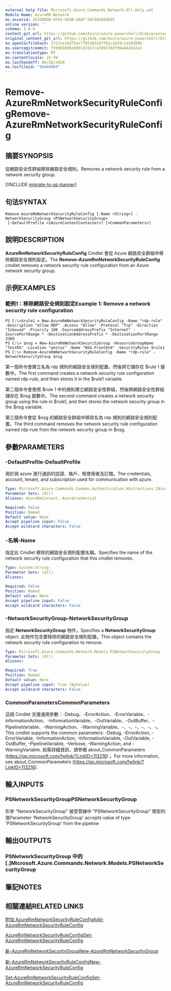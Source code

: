 ```yaml
---
external help file: Microsoft.Azure.Commands.Network.dll-Help.xml
Module Name: AzureRM.Network
ms.assetid: 2E43D0D8-EF93-443B-AA8F-58C992026E95
online version: ''
schema: 2.0.0
content_git_url: https://github.com/Azure/azure-powershell/blob/preview/src/ResourceManager/Network/Commands.Network/help/Remove-AzureRmNetworkSecurityRuleConfig.md
original_content_git_url: https://github.com/Azure/azure-powershell/blob/preview/src/ResourceManager/Network/Commands.Network/help/Remove-AzureRmNetworkSecurityRuleConfig.md
ms.openlocfilehash: 1f221e16d75ac776538319ff82c1b7dc1a3d200b
ms.sourcegitcommit: f599b50d5e980197d1fca769378df90a842b42a1
ms.translationtype: MT
ms.contentlocale: zh-TW
ms.lasthandoff: 08/20/2020
ms.locfileid: "93444903"
---
```

# <span data-ttu-id="f4f45-101">Remove-AzureRmNetworkSecurityRuleConfig</span><span class="sxs-lookup"><span data-stu-id="f4f45-101">Remove-AzureRmNetworkSecurityRuleConfig</span></span>

## <span data-ttu-id="f4f45-102">摘要</span><span class="sxs-lookup"><span data-stu-id="f4f45-102">SYNOPSIS</span></span>
<span data-ttu-id="f4f45-103">從網路安全性群組移除網路安全規則。</span><span class="sxs-lookup"><span data-stu-id="f4f45-103">Removes a network security rule from a network security group.</span></span>

[!INCLUDE [migrate-to-az-banner](../../includes/migrate-to-az-banner.md)]

## <span data-ttu-id="f4f45-104">句法</span><span class="sxs-lookup"><span data-stu-id="f4f45-104">SYNTAX</span></span>

```
Remove-AzureRmNetworkSecurityRuleConfig [-Name <String>] -NetworkSecurityGroup <PSNetworkSecurityGroup>
 [-DefaultProfile <IAzureContextContainer>] [<CommonParameters>]
```

## <span data-ttu-id="f4f45-105">說明</span><span class="sxs-lookup"><span data-stu-id="f4f45-105">DESCRIPTION</span></span>
<span data-ttu-id="f4f45-106">**AzureRmNetworkSecurityRuleConfig** Cmdlet 會從 Azure 網路安全群組中移除網路安全規則設定。</span><span class="sxs-lookup"><span data-stu-id="f4f45-106">The **Remove-AzureRmNetworkSecurityRuleConfig** cmdlet removes a network security rule configuration from an Azure network security group.</span></span>

## <span data-ttu-id="f4f45-107">示例</span><span class="sxs-lookup"><span data-stu-id="f4f45-107">EXAMPLES</span></span>

### <span data-ttu-id="f4f45-108">範例1：移除網路安全規則設定</span><span class="sxs-lookup"><span data-stu-id="f4f45-108">Example 1: Remove a network security rule configuration</span></span>
```
PS C:\>$rule1 = New-AzureRmNetworkSecurityRuleConfig -Name "rdp-rule" -Description "Allow RDP" -Access "Allow" -Protocol "Tcp" -Direction "Inbound" -Priority 100 -SourceAddressPrefix "Internet" -SourcePortRange * -DestinationAddressPrefix * -DestinationPortRange 3389
PS C:\> $nsg = New-AzureRmNetworkSecurityGroup -ResourceGroupName "TestRG" -Location "westus" -Name "NSG-FrontEnd" -SecurityRules $rule1
PS C:\> Remove-AzureRmNetworkSecurityRuleConfig -Name "rdp-rule" -NetworkSecurityGroup $nsg
```

<span data-ttu-id="f4f45-109">第一個命令會建立名為 rdp 規則的網路安全規則配置，然後將它儲存在 $rule 1 變數中。</span><span class="sxs-lookup"><span data-stu-id="f4f45-109">The first command creates a network security rule configuration named rdp-rule, and then stores it in the $rule1 variable.</span></span>

<span data-ttu-id="f4f45-110">第二個命令會使用 $rule 1 中的規則建立網路安全性群組，然後將網路安全性群組儲存在 $nsg 變數中。</span><span class="sxs-lookup"><span data-stu-id="f4f45-110">The second command creates a network security group using the rule in $rule1, and then stores the network security group in the $nsg variable.</span></span>

<span data-ttu-id="f4f45-111">第三個命令會從 $nsg 的網路安全群組中移除名為 rdp 規則的網路安全規則配置。</span><span class="sxs-lookup"><span data-stu-id="f4f45-111">The third command removes the network security rule configuration named rdp-rule from the network security group in $nsg.</span></span>

## <span data-ttu-id="f4f45-112">參數</span><span class="sxs-lookup"><span data-stu-id="f4f45-112">PARAMETERS</span></span>

### <span data-ttu-id="f4f45-113">-DefaultProfile</span><span class="sxs-lookup"><span data-stu-id="f4f45-113">-DefaultProfile</span></span>
<span data-ttu-id="f4f45-114">用於與 azure 進行通訊的認證、帳戶、租使用者及訂閱。</span><span class="sxs-lookup"><span data-stu-id="f4f45-114">The credentials, account, tenant, and subscription used for communication with azure.</span></span>

```yaml
Type: Microsoft.Azure.Commands.Common.Authentication.Abstractions.IAzureContextContainer
Parameter Sets: (All)
Aliases: AzureRmContext, AzureCredential

Required: False
Position: Named
Default value: None
Accept pipeline input: False
Accept wildcard characters: False
```

### <span data-ttu-id="f4f45-115">-名稱</span><span class="sxs-lookup"><span data-stu-id="f4f45-115">-Name</span></span>
<span data-ttu-id="f4f45-116">指定此 Cmdlet 移除的網路安全規則配置名稱。</span><span class="sxs-lookup"><span data-stu-id="f4f45-116">Specifies the name of the network security rule configuration that this cmdlet removes.</span></span>

```yaml
Type: System.String
Parameter Sets: (All)
Aliases: 

Required: False
Position: Named
Default value: None
Accept pipeline input: False
Accept wildcard characters: False
```

### <span data-ttu-id="f4f45-117">-NetworkSecurityGroup</span><span class="sxs-lookup"><span data-stu-id="f4f45-117">-NetworkSecurityGroup</span></span>
<span data-ttu-id="f4f45-118">指定 **NetworkSecurityGroup** 物件。</span><span class="sxs-lookup"><span data-stu-id="f4f45-118">Specifies a **NetworkSecurityGroup** object.</span></span>
<span data-ttu-id="f4f45-119">此物件包含要移除的網路安全規則配置。</span><span class="sxs-lookup"><span data-stu-id="f4f45-119">This object contains the network security rule configuration to remove.</span></span>

```yaml
Type: Microsoft.Azure.Commands.Network.Models.PSNetworkSecurityGroup
Parameter Sets: (All)
Aliases: 

Required: True
Position: Named
Default value: None
Accept pipeline input: True (ByValue)
Accept wildcard characters: False
```

### <span data-ttu-id="f4f45-120">CommonParameters</span><span class="sxs-lookup"><span data-stu-id="f4f45-120">CommonParameters</span></span>
<span data-ttu-id="f4f45-121">這個 Cmdlet 支援通用參數：-Debug、-ErrorAction、-ErrorVariable、-InformationAction、-InformationVariable、-OutVariable、-OutBuffer、-PipelineVariable、-WarningAction、-WarningVariable、-、-、-、-、-、-。</span><span class="sxs-lookup"><span data-stu-id="f4f45-121">This cmdlet supports the common parameters: -Debug, -ErrorAction, -ErrorVariable, -InformationAction, -InformationVariable, -OutVariable, -OutBuffer, -PipelineVariable, -Verbose, -WarningAction, and -WarningVariable.</span></span> <span data-ttu-id="f4f45-122">如需詳細資訊，請參閱 about_CommonParameters (https://go.microsoft.com/fwlink/?LinkID=113216) 。</span><span class="sxs-lookup"><span data-stu-id="f4f45-122">For more information, see about_CommonParameters (https://go.microsoft.com/fwlink/?LinkID=113216).</span></span>

## <span data-ttu-id="f4f45-123">輸入</span><span class="sxs-lookup"><span data-stu-id="f4f45-123">INPUTS</span></span>

### <span data-ttu-id="f4f45-124">PSNetworkSecurityGroup</span><span class="sxs-lookup"><span data-stu-id="f4f45-124">PSNetworkSecurityGroup</span></span>
<span data-ttu-id="f4f45-125">形參 "NetworkSecurityGroup" 接受管線中 "PSNetworkSecurityGroup" 類型的值</span><span class="sxs-lookup"><span data-stu-id="f4f45-125">Parameter 'NetworkSecurityGroup' accepts value of type 'PSNetworkSecurityGroup' from the pipeline</span></span>

## <span data-ttu-id="f4f45-126">輸出</span><span class="sxs-lookup"><span data-stu-id="f4f45-126">OUTPUTS</span></span>

### <span data-ttu-id="f4f45-127">PSNetworkSecurityGroup 中的 [.]</span><span class="sxs-lookup"><span data-stu-id="f4f45-127">Microsoft.Azure.Commands.Network.Models.PSNetworkSecurityGroup</span></span>

## <span data-ttu-id="f4f45-128">筆記</span><span class="sxs-lookup"><span data-stu-id="f4f45-128">NOTES</span></span>

## <span data-ttu-id="f4f45-129">相關連結</span><span class="sxs-lookup"><span data-stu-id="f4f45-129">RELATED LINKS</span></span>

[<span data-ttu-id="f4f45-130">附加 AzureRmNetworkSecurityRuleConfig</span><span class="sxs-lookup"><span data-stu-id="f4f45-130">Add-AzureRmNetworkSecurityRuleConfig</span></span>](./Add-AzureRmNetworkSecurityRuleConfig.md)

[<span data-ttu-id="f4f45-131">AzureRmNetworkSecurityRuleConfig</span><span class="sxs-lookup"><span data-stu-id="f4f45-131">Get-AzureRmNetworkSecurityRuleConfig</span></span>](./Get-AzureRmNetworkSecurityRuleConfig.md)

[<span data-ttu-id="f4f45-132">新-AzureRmNetworkSecurityGroup</span><span class="sxs-lookup"><span data-stu-id="f4f45-132">New-AzureRmNetworkSecurityGroup</span></span>](./New-AzureRmNetworkSecurityGroup.md)

[<span data-ttu-id="f4f45-133">新-AzureRmNetworkSecurityRuleConfig</span><span class="sxs-lookup"><span data-stu-id="f4f45-133">New-AzureRmNetworkSecurityRuleConfig</span></span>](./New-AzureRmNetworkSecurityRuleConfig.md)

[<span data-ttu-id="f4f45-134">Set-AzureRmNetworkSecurityRuleConfig</span><span class="sxs-lookup"><span data-stu-id="f4f45-134">Set-AzureRmNetworkSecurityRuleConfig</span></span>](./Set-AzureRmNetworkSecurityRuleConfig.md)


